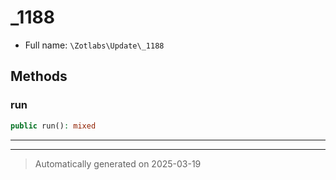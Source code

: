 
# _1188





* Full name: `\Zotlabs\Update\_1188`




## Methods


### run



```php
public run(): mixed
```












***


***
> Automatically generated on 2025-03-19
